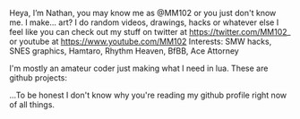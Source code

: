 Heya, I’m Nathan, you may know me as @MM102 or you just don't know me.
I make... art? I do random videos, drawings, hacks or whatever else I feel like
you can check out my stuff on twitter at https://twitter.com/MM102_ or youtube at https://www.youtube.com/MM102
Interests: SMW hacks, SNES graphics, Hamtaro, Rhythm Heaven, BfBB, Ace Attorney

I'm mostly an amateur coder just making what I need in lua. These are github projects:


...To be honest I don't know why you're reading my github profile right now of all things.

<!---
MM102/MM102 is a ✨ special ✨ repository because its `README.md` (this file) appears on your GitHub profile.
You can click the Preview link to take a look at your changes.
--->
